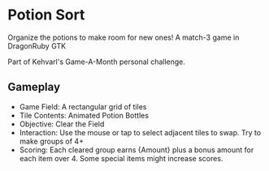 # Potion Sort
Organize the potions to make room for new ones!
A match-3 game in DragonRuby GTK

Part of Kehvarl's Game-A-Month personal challenge.

## Gameplay
* Game Field: A rectangular grid of tiles
* Tile Contents: Animated Potion Bottles
* Objective: Clear the Field
* Interaction:  Use the mouse or tap to select adjacent tiles to swap.  Try to make groups of 4+
* Scoring: Each cleared group earns {Amount} plus a bonus amount for each item over 4.  Some special items might increase scores.
